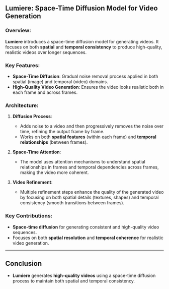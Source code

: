 ## **Lumiere: Space-Time Diffusion Model for Video Generation**

### **Overview:**
**Lumiere** introduces a space-time diffusion model for generating videos. It focuses on both **spatial** and **temporal consistency** to produce high-quality, realistic videos over longer sequences.

### **Key Features:**
- **Space-Time Diffusion**: Gradual noise removal process applied in both spatial (image) and temporal (video) domains.
- **High-Quality Video Generation**: Ensures the video looks realistic both in each frame and across frames.
  
### **Architecture:**
1. **Diffusion Process**:
   - Adds noise to a video and then progressively removes the noise over time, refining the output frame by frame.
   - Works on both **spatial features** (within each frame) and **temporal relationships** (between frames).

2. **Space-Time Attention**:
   - The model uses attention mechanisms to understand spatial relationships in frames and temporal dependencies across frames, making the video more coherent.

3. **Video Refinement**:
   - Multiple refinement steps enhance the quality of the generated video by focusing on both spatial details (textures, shapes) and temporal consistency (smooth transitions between frames).

### **Key Contributions:**
- **Space-time diffusion** for generating consistent and high-quality video sequences.
- Focuses on both **spatial resolution** and **temporal coherence** for realistic video generation.

---

## Conclusion
- **Lumiere** generates **high-quality videos** using a space-time diffusion process to maintain both spatial and temporal consistency.
